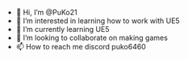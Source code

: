 - 👋 Hi, I’m @PuKo21
- 👀 I’m interested in learning how to work with UE5
- 🌱 I’m currently learning UE5
- 💞️ I’m looking to collaborate on making games
- 📫 How to reach me discord puko6460

<!---
PuKo21/PuKo21 is a ✨ special ✨ repository because its `README.md` (this file) appears on your GitHub profile.
You can click the Preview link to take a look at your changes.
--->
